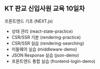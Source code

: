 ##  KT 판교 신입사원 교육 10일차

프론트엔드 기초 (NEXT.js)
- 상태 관리 (react-state-practice)
- CSR/SSR 기본 (rendering-practice)
- CSR/SSR 실습 (rendering-searching)
- 미들웨어 실습 (middleware-demo)
- JSON Response 실습 (json-demo)
- 프론트엔드 통합 실습 (frontend-login-demo)

